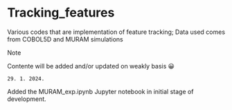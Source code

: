 # Tracking_features
Various codes that are implementation of feature tracking; Data used comes from COBOL5D and MURAM simulations

> [!NOTE]
> Contente will be added and/or updated on weakly basis 😀

`29. 1. 2024.`

<p>Added the MURAM_exp.ipynb Jupyter notebook in initial stage of development.</p>
